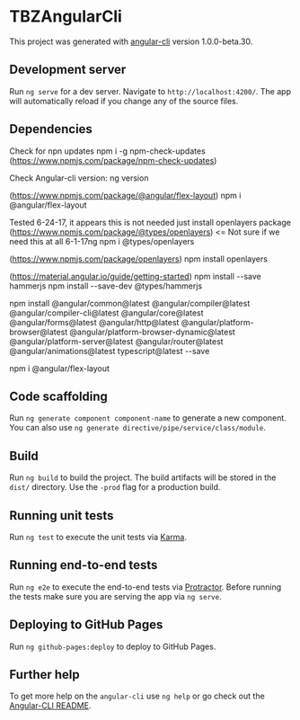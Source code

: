 # TBZAngularCli

This project was generated with [angular-cli](https://github.com/angular/angular-cli) version 1.0.0-beta.30.

## Development server
Run `ng serve` for a dev server. Navigate to `http://localhost:4200/`. The app will automatically reload if you change any of the source files.

## Dependencies

Check for npn updates
npm i -g npm-check-updates (https://www.npmjs.com/package/npm-check-updates)

Check Angular-cli version: ng version

(https://www.npmjs.com/package/@angular/flex-layout)
npm i @angular/flex-layout

Tested 6-24-17, it appears this is not needed just install openlayers package
(https://www.npmjs.com/package/@types/openlayers) <= Not sure if we need this at all 6-1-17ng 
npm i @types/openlayers

(https://www.npmjs.com/package/openlayers)
npm install openlayers

<!--https://www.npmjs.com/package/d3  <= This is the actual javascript reference d3.js
npm install d3 --save

https://www.npmjs.com/package/@types/d3
npm install --save-dev @types/d3 
npm install --save @types/d3-->

(https://material.angular.io/guide/getting-started)
npm install --save hammerjs 
npm install --save-dev @types/hammerjs

npm install @angular/common@latest @angular/compiler@latest @angular/compiler-cli@latest @angular/core@latest @angular/forms@latest @angular/http@latest @angular/platform-browser@latest @angular/platform-browser-dynamic@latest @angular/platform-server@latest @angular/router@latest @angular/animations@latest typescript@latest --save

npm i @angular/flex-layout

## Code scaffolding

Run `ng generate component component-name` to generate a new component. You can also use `ng generate directive/pipe/service/class/module`.

## Build

Run `ng build` to build the project. The build artifacts will be stored in the `dist/` directory. Use the `-prod` flag for a production build.

## Running unit tests

Run `ng test` to execute the unit tests via [Karma](https://karma-runner.github.io).

## Running end-to-end tests

Run `ng e2e` to execute the end-to-end tests via [Protractor](http://www.protractortest.org/).
Before running the tests make sure you are serving the app via `ng serve`.

## Deploying to GitHub Pages

Run `ng github-pages:deploy` to deploy to GitHub Pages.

## Further help

To get more help on the `angular-cli` use `ng help` or go check out the [Angular-CLI README](https://github.com/angular/angular-cli/blob/master/README.md).
